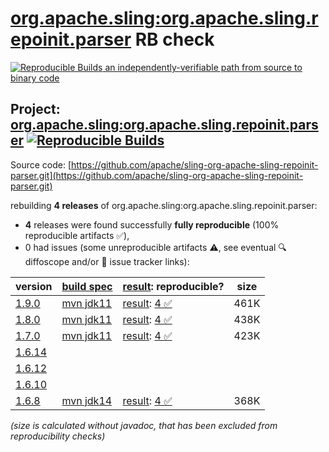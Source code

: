 [org.apache.sling:org.apache.sling.repoinit.parser](https://central.sonatype.com/artifact/org.apache.sling/org.apache.sling.repoinit.parser/versions) RB check
=======

[![Reproducible Builds](https://reproducible-builds.org/images/logos/rb.svg) an independently-verifiable path from source to binary code](https://reproducible-builds.org/)

## Project: [org.apache.sling:org.apache.sling.repoinit.parser](https://central.sonatype.com/artifact/org.apache.sling/org.apache.sling.repoinit.parser/versions) [![Reproducible Builds](https://img.shields.io/endpoint?url=https://raw.githubusercontent.com/jvm-repo-rebuild/reproducible-central/master/content/org/apache/sling/org.apache.sling.repoinit.parser/badge.json)](https://github.com/jvm-repo-rebuild/reproducible-central/blob/master/content/org/apache/sling/org.apache.sling.repoinit.parser/README.md)

Source code: [https://github.com/apache/sling-org-apache-sling-repoinit-parser.git](https://github.com/apache/sling-org-apache-sling-repoinit-parser.git)

rebuilding **4 releases** of org.apache.sling:org.apache.sling.repoinit.parser:
- **4** releases were found successfully **fully reproducible** (100% reproducible artifacts :white_check_mark:),
- 0 had issues (some unreproducible artifacts :warning:, see eventual :mag: diffoscope and/or :memo: issue tracker links):

| version | [build spec](/BUILDSPEC.md) | [result](https://reproducible-builds.org/docs/jvm/): reproducible? | size |
| -- | --------- | ------ | -- |
| [1.9.0](https://central.sonatype.com/artifact/org.apache.sling/org.apache.sling.repoinit.parser/1.9.0/pom) | [mvn jdk11](org.apache.sling.repoinit.parser-1.9.0.buildspec) | [result](org.apache.sling.repoinit.parser-1.9.0.buildinfo): [4 :white_check_mark: ](org.apache.sling.repoinit.parser-1.9.0.buildcompare) | 461K |
| [1.8.0](https://central.sonatype.com/artifact/org.apache.sling/org.apache.sling.repoinit.parser/1.8.0/pom) | [mvn jdk11](org.apache.sling.repoinit.parser-1.8.0.buildspec) | [result](org.apache.sling.repoinit.parser-1.8.0.buildinfo): [4 :white_check_mark: ](org.apache.sling.repoinit.parser-1.8.0.buildcompare) | 438K |
| [1.7.0](https://central.sonatype.com/artifact/org.apache.sling/org.apache.sling.repoinit.parser/1.7.0/pom) | [mvn jdk11](org.apache.sling.repoinit.parser-1.7.0.buildspec) | [result](org.apache.sling.repoinit.parser-1.7.0.buildinfo): [4 :white_check_mark: ](org.apache.sling.repoinit.parser-1.7.0.buildcompare) | 423K |
| [1.6.14](https://central.sonatype.com/artifact/org.apache.sling/org.apache.sling.repoinit.parser/1.6.14/pom) | | | |
| [1.6.12](https://central.sonatype.com/artifact/org.apache.sling/org.apache.sling.repoinit.parser/1.6.12/pom) | | | |
| [1.6.10](https://central.sonatype.com/artifact/org.apache.sling/org.apache.sling.repoinit.parser/1.6.10/pom) | | | |
| [1.6.8](https://central.sonatype.com/artifact/org.apache.sling/org.apache.sling.repoinit.parser/1.6.8/pom) | [mvn jdk14](org.apache.sling.repoinit.parser-1.6.8.buildspec) | [result](org.apache.sling.repoinit.parser-1.6.8.buildinfo): [4 :white_check_mark: ](org.apache.sling.repoinit.parser-1.6.8.buildcompare) | 368K |

<i>(size is calculated without javadoc, that has been excluded from reproducibility checks)</i>
